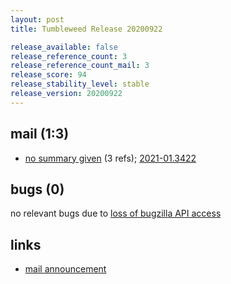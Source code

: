 ```yaml
---
layout: post
title: Tumbleweed Release 20200922

release_available: false
release_reference_count: 3
release_reference_count_mail: 3
release_score: 94
release_stability_level: stable
release_version: 20200922
---
```


## mail (1:3)

- [no summary given](https://lists.opensuse.org/opensuse-factory/2020-09/msg00220.html) (3 refs); [2021-01.3422](https://github.com/boombatower/tumbleweed-review/issues/10)

## bugs (0)

<!--more-->

no relevant bugs due to [loss of bugzilla API access](https://bugzilla.opensuse.org/show_bug.cgi?id=1157722)



## links

- [mail announcement](https://github.com/boombatower/tumbleweed-review/issues/10)
